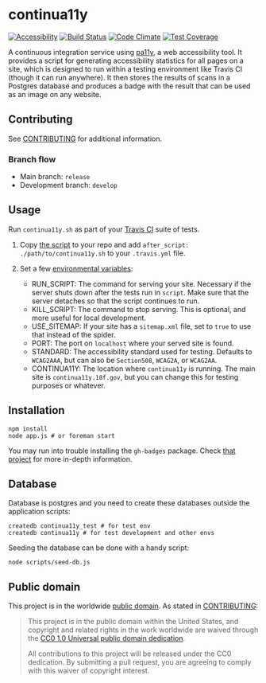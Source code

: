 # continua11y

[![Accessibility](https://continua11y.18f.gov/18F/continua11y.svg?branch=release)](https://continua11y.18f.gov/18F/continua11y)
[![Build Status](https://travis-ci.org/18F/continua11y.svg?branch=release)](https://travis-ci.org/18F/continua11y)
[![Code Climate](https://codeclimate.com/github/18F/continua11y/badges/gpa.svg)](https://codeclimate.com/github/18F/continua11y)
[![Test Coverage](https://codeclimate.com/github/18F/continua11y/badges/coverage.svg)](https://codeclimate.com/github/18F/continua11y/coverage)

A continuous integration service using [pa11y](https://github.com/nature/pa11y), a web accessibility tool. It provides a script for generating accessibility statistics for all pages on a site, which is designed to run within a testing environment like Travis CI (though it can run anywhere). It then stores the results of scans in a Postgres database and produces a badge with the result that can be used as an image on any website.

## Contributing

See [CONTRIBUTING](CONTRIBUTING.md) for additional information.

### Branch flow

- Main branch: `release`
- Development branch: `develop`

## Usage

Run `continua11y.sh` as part of your [Travis CI](https://travis-ci.org/) suite of tests.

1.  Copy [the script](https://continua11y.18f.gov/continua11y.sh) to your repo and add `after_script: ./path/to/continua11y.sh` to your `.travis.yml` file.

2.  Set a few [environmental variables](http://docs.travis-ci.com/user/environment-variables/#Global-Variables):

    - RUN_SCRIPT: The command for serving your site. Necessary if the server shuts down after the tests run in `script`. Make sure that the server detaches so that the script continues to run.
    - KILL_SCRIPT: The command to stop serving. This is optional, and more useful for local development.
    - USE_SITEMAP: If your site has a `sitemap.xml` file, set to `true` to use that instead of the spider.
    - PORT: The port on `localhost` where your served site is found.
    - STANDARD: The accessibility standard used for testing. Defaults to `WCAG2AAA`, but can also be `Section508`, `WCAG2A`, or `WCAG2AA`.
    - CONTINUA11Y: The location where `continua11y` is running. The main site is `continua11y.18f.gov`, but you can change this for testing purposes or whatever.

## Installation

    npm install
    node app.js # or foreman start

You may run into trouble installing the `gh-badges` package. Check [that project](https://github.com/badges/shields/blob/master/INSTALL.md#requirements) for more in-depth information.

## Database

Database is postgres and you need to create these databases outside the
application scripts:

    createdb continua11y_test # for test env
    createdb continua11y # for test development and other envs

Seeding the database can be done with a handy script:

    node scripts/seed-db.js

## Public domain

This project is in the worldwide [public domain](LICENSE.md). As stated in [CONTRIBUTING](CONTRIBUTING.md):

> This project is in the public domain within the United States, and copyright and related rights in the work worldwide are waived through the [CC0 1.0 Universal public domain dedication](https://creativecommons.org/publicdomain/zero/1.0/).
>
> All contributions to this project will be released under the CC0 dedication. By submitting a pull request, you are agreeing to comply with this waiver of copyright interest.
